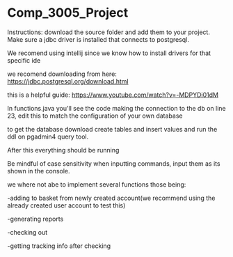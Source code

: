 # Comp_3005_Project

Instructions: download the source folder and add them to your project. Make sure a jdbc driver is installed that connects to postgresql. 

We recomend using intellij since we know how to install drivers for that specific ide

we recomend downloading from here: https://jdbc.postgresql.org/download.html

this is a helpful guide: https://www.youtube.com/watch?v=-MDPYDi01dM


In functions.java you'll see the code making the connection to the db on line 23, edit this to match the configuration of your own database

to get the database download create tables and insert values and run the ddl on pgadmin4 query tool. 

After this everything should be running

Be mindful of case sensitivity when inputting commands, input them as its shown in the console.

we where not abe to implement several functions those being:

-adding to basket from newly created account(we recommend using the already created user account to test this)

-generating reports

-checking out

-getting tracking info after checking 
